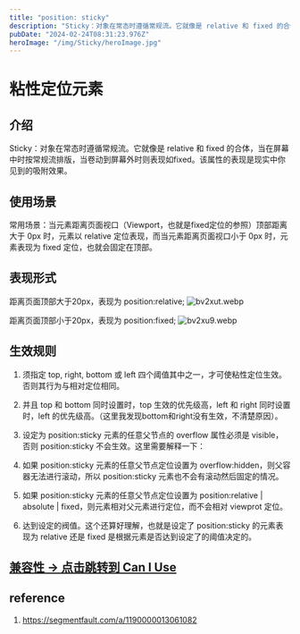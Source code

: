 ```yaml
---
title: "position: sticky"
description: "Sticky：对象在常态时遵循常规流。它就像是 relative 和 fixed 的合体，当在屏幕中时按常规流排版，当卷动到屏幕外时则表现如fixed。"
pubDate: "2024-02-24T08:31:23.976Z"
heroImage: "/img/Sticky/heroImage.jpg"
---
```


# 粘性定位元素

## 介绍
Sticky：对象在常态时遵循常规流。它就像是 relative 和 fixed 的合体，当在屏幕中时按常规流排版，当卷动到屏幕外时则表现如fixed。该属性的表现是现实中你见到的吸附效果。

## 使用场景
常用场景：当元素距离页面视口（Viewport，也就是fixed定位的参照）顶部距离大于 0px 时，元素以 relative 定位表现，而当元素距离页面视口小于 0px 时，元素表现为 fixed 定位，也就会固定在顶部。

## 表现形式
距离页面顶部大于20px，表现为 position:relative;
![bv2xut.webp](/img/Sticky/bv2xut.webp)

距离页面顶部小于20px，表现为 position:fixed;
![bv2xu9.webp](/img/Sticky/bv2xu9.webp)

## 生效规则
1. 须指定 top, right, bottom 或 left 四个阈值其中之一，才可使粘性定位生效。否则其行为与相对定位相同。

2. 并且 top 和 bottom 同时设置时，top 生效的优先级高，left 和 right 同时设置时，left 的优先级高。（这里我发现bottom和right没有生效，不清楚原因）。
3. 设定为 position:sticky 元素的任意父节点的 overflow 属性必须是 visible，否则 position:sticky 不会生效。这里需要解释一下：

4. 如果 position:sticky 元素的任意父节点定位设置为 overflow:hidden，则父容器无法进行滚动，所以 position:sticky 元素也不会有滚动然后固定的情况。
5. 如果 position:sticky 元素的任意父节点定位设置为 position:relative | absolute | fixed，则元素相对父元素进行定位，而不会相对 viewprot 定位。
5. 达到设定的阀值。这个还算好理解，也就是设定了 position:sticky 的元素表现为 relative 还是 fixed 是根据元素是否达到设定了的阈值决定的。

## [兼容性 -> 点击跳转到 Can I Use](hhttps://caniuse.com/?search=Sticky)  

## reference
1. https://segmentfault.com/a/1190000013061082
